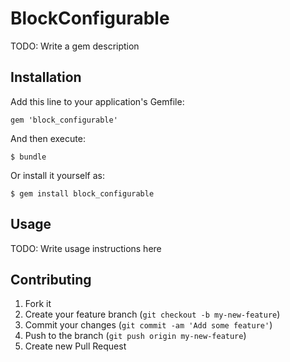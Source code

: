 # BlockConfigurable

TODO: Write a gem description

## Installation

Add this line to your application's Gemfile:

    gem 'block_configurable'

And then execute:

    $ bundle

Or install it yourself as:

    $ gem install block_configurable

## Usage

TODO: Write usage instructions here

## Contributing

1. Fork it
2. Create your feature branch (`git checkout -b my-new-feature`)
3. Commit your changes (`git commit -am 'Add some feature'`)
4. Push to the branch (`git push origin my-new-feature`)
5. Create new Pull Request
